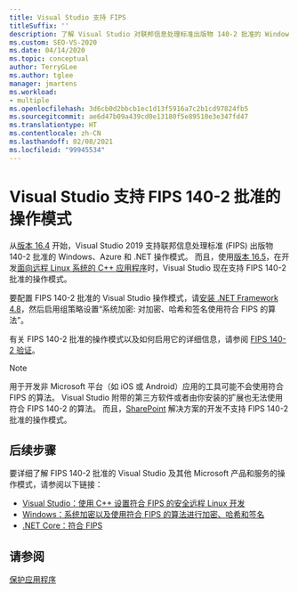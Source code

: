 ```yaml
---
title: Visual Studio 支持 FIPS
titleSuffix: ''
description: 了解 Visual Studio 对联邦信息处理标准出版物 140-2 批准的 Windows、Azure 和 .NET 操作模式提供的支持。
ms.custom: SEO-VS-2020
ms.date: 04/14/2020
ms.topic: conceptual
author: TerryGLee
ms.author: tglee
manager: jmartens
ms.workload:
- multiple
ms.openlocfilehash: 3d6cb0d2bbcb1ec1d13f5916a7c2b1cd97824fb5
ms.sourcegitcommit: ae6d47b09a439cd0e13180f5e89510e3e347fd47
ms.translationtype: HT
ms.contentlocale: zh-CN
ms.lasthandoff: 02/08/2021
ms.locfileid: "99945534"
---
```

# <a name="visual-studio-support-for-the-fips-140-2-approved-mode-of-operation"></a>Visual Studio 支持 FIPS 140-2 批准的操作模式

从[版本 16.4](/visualstudio/releases/2019/release-notes-v16.4/) 开始，Visual Studio 2019 支持联邦信息处理标准 (FIPS) 出版物 140-2 批准的 Windows、Azure 和 .NET 操作模式。 而且，使用[版本 16.5](/visualstudio/releases/2019/release-notes-archive-v16.5)，在开发[面向远程 Linux 系统的 C++ 应用程序](/cpp/linux/set-up-fips-compliant-secure-remote-linux-development/)时，Visual Studio 现在支持 FIPS 140-2 批准的操作模式。

要配置 FIPS 140-2 批准的 Visual Studio 操作模式，请[安装 .NET Framework 4.8](https://dotnet.microsoft.com/download/dotnet-framework/net48)，然后启用组策略设置“系统加密:  对加密、哈希和签名使用符合 FIPS 的算法”。

有关 FIPS 140-2 批准的操作模式以及如何启用它的详细信息，请参阅 [FIPS 140-2 验证](/windows/security/threat-protection/fips-140-validation/)。

> [!NOTE]
> 用于开发非 Microsoft 平台（如 iOS 或 Android）应用的工具可能不会使用符合 FIPS 的算法。 Visual Studio 附带的第三方软件或者由你安装的扩展也无法使用符合 FIPS 140-2 的算法。 而且，[SharePoint](/sharepoint/security-for-sharepoint-server/federal-information-processing-standard-security-standards/) 解决方案的开发不支持 FIPS 140-2 批准的操作模式。

## <a name="next-steps"></a>后续步骤

要详细了解 FIPS 140-2 批准的 Visual Studio 及其他 Microsoft 产品和服务的操作模式，请参阅以下链接：

- [Visual Studio：使用 C++ 设置符合 FIPS 的安全远程 Linux 开发](/cpp/linux/set-up-fips-compliant-secure-remote-linux-development/)
- [Windows：系统加密以及使用符合 FIPS 的算法进行加密、哈希和签名](/windows/security/threat-protection/security-policy-settings/system-cryptography-use-fips-compliant-algorithms-for-encryption-hashing-and-signing)
- [.NET Core：符合 FIPS](/dotnet/standard/security/fips-compliance/)

## <a name="see-also"></a>请参阅

[保护应用程序](securing-applications.md)